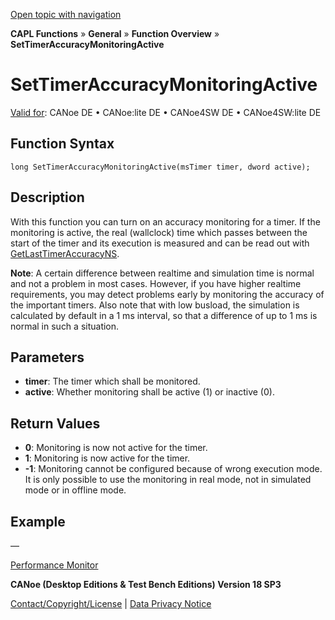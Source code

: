[Open topic with navigation](../../../../../CANoeDEFamily.htm#Topics/CAPLFunctions/Other/Functions/CAPLfunctionSetTimerAccuracyMonitoringActive.md)

**CAPL Functions** » **General** » **Function Overview** » **SetTimerAccuracyMonitoringActive**

# SetTimerAccuracyMonitoringActive

[Valid for](../../../Shared/FeatureAvailability.md): CANoe DE • CANoe:lite DE • CANoe4SW DE • CANoe4SW:lite DE

## Function Syntax

```plaintext
long SetTimerAccuracyMonitoringActive(msTimer timer, dword active);
```

## Description

With this function you can turn on an accuracy monitoring for a timer. If the monitoring is active, the real (wallclock) time which passes between the start of the timer and its execution is measured and can be read out with [GetLastTimerAccuracyNS](CAPLfunctionGetLastTimerAccuracyNS.md).

**Note**: A certain difference between realtime and simulation time is normal and not a problem in most cases. However, if you have higher realtime requirements, you may detect problems early by monitoring the accuracy of the important timers. Also note that with low busload, the simulation is calculated by default in a 1 ms interval, so that a difference of up to 1 ms is normal in such a situation.

## Parameters

- **timer**: The timer which shall be monitored.
- **active**: Whether monitoring shall be active (1) or inactive (0).

## Return Values

- **0**: Monitoring is now not active for the timer.
- **1**: Monitoring is now active for the timer.
- **-1**: Monitoring cannot be configured because of wrong execution mode. It is only possible to use the monitoring in real mode, not in simulated mode or in offline mode.

## Example

—

[Performance Monitor](../../../CANoeCANalyzer/Performance/PerformanceMonitor.md)

**CANoe (Desktop Editions & Test Bench Editions) Version 18 SP3**

[Contact/Copyright/License](../../../Shared/ContactCopyrightLicense.md) | [Data Privacy Notice](https://www.vector.com/int/en/company/get-info/privacy-policy/)
